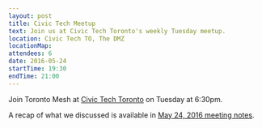 ```yaml
---
layout: post
title: Civic Tech Meetup
text: Join us at Civic Tech Toronto's weekly Tuesday meetup.
location: Civic Tech TO, The DMZ
locationMap:
attendees: 6
date: 2016-05-24
startTime: 19:30
endTime: 21:00
---
```


Join Toronto Mesh at [Civic Tech Toronto](http://civictech.ca) on Tuesday at 6:30pm.

A recap of what we discussed is available in [May 24, 2016 meeting notes](https://github.com/tomeshnet/documents/blob/master/meeting_notes/20160524_meeting-notes.md).
